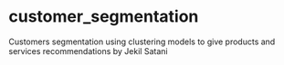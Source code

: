 # customer_segmentation
Customers segmentation using clustering models to give products and services recommendations
by Jekil Satani